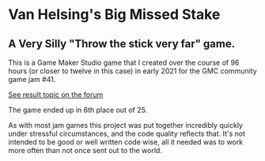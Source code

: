 # Van Helsing's Big Missed Stake
## A Very Silly "Throw the stick very far" game. 


This is a Game Maker Studio game that I created over the course of 96 hours (or closer to twelve in this case) in early 2021 for the GMC community game jam #41.

[See result topic on the forum](https://forum.yoyogames.com/index.php?threads/gmc-jam-41-results.86845/)

The game ended up in 6th place out of 25.

As with most jam games this project was put together incredibly quickly under stressful circumstances, 
and the code quality reflects that. It's not intended to be good or well written code wise, 
all it needed was to work more often than not once sent out to the world. 


